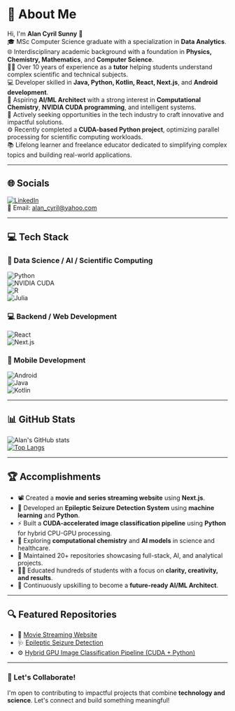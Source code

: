# 💫 About Me

Hi, I'm **Alan Cyril Sunny** 👋  
🎓 MSc Computer Science graduate with a specialization in **Data Analytics**.  
🌐 Interdisciplinary academic background with a foundation in **Physics, Chemistry, Mathematics**, and **Computer Science**.  
👨‍🏫 Over 10 years of experience as a **tutor** helping students understand complex scientific and technical subjects.  
💻 Developer skilled in **Java, Python, Kotlin, React, Next.js**, and **Android development**.  
🧠 Aspiring **AI/ML Architect** with a strong interest in **Computational Chemistry**, **NVIDIA CUDA programming**, and intelligent systems.  
🚀 Actively seeking opportunities in the tech industry to craft innovative and impactful solutions.  
⚙️ Recently completed a **CUDA-based Python project**, optimizing parallel processing for scientific computing workloads.  
📚 Lifelong learner and freelance educator dedicated to simplifying complex topics and building real-world applications.

---

## 🌐 Socials

[![LinkedIn](https://img.shields.io/badge/LinkedIn-blue?logo=linkedin&logoColor=white)](https://www.linkedin.com/in/alan-cyril-33aa8178/)  
📧 Email: [alan_cyril@yahoo.com](mailto:alan_cyril@yahoo.com)

---

## 💻 Tech Stack

### 🧠 Data Science / AI / Scientific Computing  
![Python](https://img.shields.io/badge/Python-3776AB?style=for-the-badge&logo=python&logoColor=white)  
![NVIDIA CUDA](https://img.shields.io/badge/NVIDIA%20CUDA-76B900?style=for-the-badge&logo=nvidia&logoColor=white)  
![R](https://img.shields.io/badge/R-276DC3?style=for-the-badge&logo=r&logoColor=white)  
![Julia](https://img.shields.io/badge/Julia-9558B2?style=for-the-badge&logo=julia&logoColor=white)

### 💻 Backend / Web Development  
![React](https://img.shields.io/badge/React-61DAFB?style=for-the-badge&logo=react&logoColor=black)  
![Next.js](https://img.shields.io/badge/Next.js-000000?style=for-the-badge&logo=next.js&logoColor=white)

### 📱 Mobile Development  
![Android](https://img.shields.io/badge/Android-3DDC84?style=for-the-badge&logo=android&logoColor=white)  
![Java](https://img.shields.io/badge/Java-007396?style=for-the-badge&logo=java&logoColor=white)  
![Kotlin](https://img.shields.io/badge/Kotlin-0095D5?style=for-the-badge&logo=kotlin&logoColor=white)

---

## 📊 GitHub Stats

![Alan's GitHub stats](https://github-readme-stats.vercel.app/api?username=dragonpilee&show_icons=true&theme=radical)  
[![Top Langs](https://github-readme-stats.vercel.app/api/top-langs/?username=dragonpilee&layout=compact&theme=radical)](https://github.com/anuraghazra/github-readme-stats)

---

## 🏆 Accomplishments

- 📽 Created a **movie and series streaming website** using **Next.js**.  
- 🧠 Developed an **Epileptic Seizure Detection System** using **machine learning** and **Python**.  
- ⚡ Built a **CUDA-accelerated image classification pipeline** using **Python** for hybrid CPU-GPU processing.  
- 🔬 Exploring **computational chemistry** and **AI models** in science and healthcare.  
- 📘 Maintained 20+ repositories showcasing full-stack, AI, and analytical projects.  
- 👨‍🏫 Educated hundreds of students with a focus on **clarity, creativity, and results**.  
- 🎯 Continuously upskilling to become a **future-ready AI/ML Architect**.

---

## 🔍 Featured Repositories

- 🎥 [Movie Streaming Website](https://cinegeek-beta.vercel.app/)  
- 🩺 [Epileptic Seizure Detection](https://github.com/dragonpilee/Epileptic-Seizure-Detection-System)  
- ⚙️ [Hybrid GPU Image Classification Pipeline (CUDA + Python)](https://github.com/dragonpilee/Hybrid-GPU-Image-Classification-Pipeline)

---

### 📢 Let's Collaborate!

I'm open to contributing to impactful projects that combine **technology and science**. Let's connect and build something meaningful!
